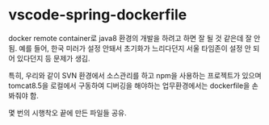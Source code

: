 # vscode-spring-dockerfile

docker remote container로 java8 환경의 개발을 하려고 하면 잘 될 것 같은데 잘 안 됨.
예를 들어, 한국 미러가 설정 안돼서 초기화가 느리다던지 서울 타임존이 설정 안 되어 있다던지 등 문제가 생김.

특히, 우리와 같이 SVN 환경에서 소스관리를 하고
npm을 사용하는 프로젝트가 있으며
tomcat8.5을 로컬에서 구동하여 디버깅을 해야하는 업무환경에서는 dockerfile을 손 봐줘야 함.

몇 번의 시행착오 끝에 만든 파일들 공유.